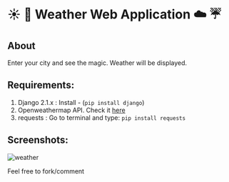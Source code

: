 # :sunny:  :foggy:  Weather Web Application  :cloud:  :umbrella: 

## About

Enter your city and  see the magic. Weather will be displayed.

## Requirements:

1. Django 2.1.x : Install -  (```pip install django```)
2. Openweathermap API. Check it [here](https://openweathermap.org/)
3. requests : Go to terminal and type: ```pip install requests```

## Screenshots:
![weather](https://user-images.githubusercontent.com/39980643/45372179-f5d2e480-b609-11e8-9b77-a149fab0cb47.png)

Feel free to fork/comment
